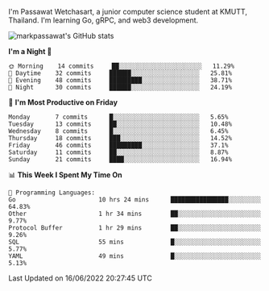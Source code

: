 
I'm Passawat Wetchasart, a junior computer science student at KMUTT, Thailand. I'm learning Go, gRPC, and web3 development.


![markpassawat's GitHub stats](https://github-readme-stats.vercel.app/api?username=markpassawat&show_icons=true&theme=radical)

<!--START_SECTION:waka-->
**I'm a Night 🦉** 

```text
🌞 Morning    14 commits     ██░░░░░░░░░░░░░░░░░░░░░░░   11.29% 
🌆 Daytime    32 commits     ██████░░░░░░░░░░░░░░░░░░░   25.81% 
🌃 Evening    48 commits     █████████░░░░░░░░░░░░░░░░   38.71% 
🌙 Night      30 commits     ██████░░░░░░░░░░░░░░░░░░░   24.19%

```
📅 **I'm Most Productive on Friday** 

```text
Monday       7 commits      █░░░░░░░░░░░░░░░░░░░░░░░░   5.65% 
Tuesday      13 commits     ██░░░░░░░░░░░░░░░░░░░░░░░   10.48% 
Wednesday    8 commits      █░░░░░░░░░░░░░░░░░░░░░░░░   6.45% 
Thursday     18 commits     ███░░░░░░░░░░░░░░░░░░░░░░   14.52% 
Friday       46 commits     █████████░░░░░░░░░░░░░░░░   37.1% 
Saturday     11 commits     ██░░░░░░░░░░░░░░░░░░░░░░░   8.87% 
Sunday       21 commits     ████░░░░░░░░░░░░░░░░░░░░░   16.94%

```


📊 **This Week I Spent My Time On** 

```text
💬 Programming Languages: 
Go                       10 hrs 24 mins      ████████████████░░░░░░░░░   64.83% 
Other                    1 hr 34 mins        ██░░░░░░░░░░░░░░░░░░░░░░░   9.77% 
Protocol Buffer          1 hr 29 mins        ██░░░░░░░░░░░░░░░░░░░░░░░   9.26% 
SQL                      55 mins             █░░░░░░░░░░░░░░░░░░░░░░░░   5.77% 
YAML                     49 mins             █░░░░░░░░░░░░░░░░░░░░░░░░   5.13%

```


 Last Updated on 16/06/2022 20:27:45 UTC
<!--END_SECTION:waka-->

<!--
**markpassawat/markpassawat** is a ✨ _special_ ✨ repository because its `README.md` (this file) appears on your GitHub profile.

Here are some ideas to get you started:

- 🔭 I’m currently working on ...
- 🌱 I’m currently learning ...
- 👯 I’m looking to collaborate on ...
- 🤔 I’m looking for help with ...
- 💬 Ask me about ...
- 📫 How to reach me: ...
- 😄 Pronouns: He/Him
- ⚡ Fun fact: ...
-->
